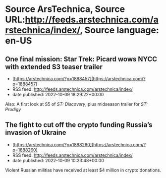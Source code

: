 # Source ArsTechnica, Source URL:http://feeds.arstechnica.com/arstechnica/index/, Source language: en-US

## One final mission: Star Trek: Picard wows NYCC with extended S3 teaser trailer
 - [https://arstechnica.com/?p=1888457](https://arstechnica.com/?p=1888457)
 - RSS feed: http://feeds.arstechnica.com/arstechnica/index/
 - date published: 2022-10-09 18:29:22+00:00

Also: A first look at S5 of <em>ST: Discovery</em>, plus midseason trailer for <em>ST: Prodigy</em>

## The fight to cut off the crypto funding Russia’s invasion of Ukraine
 - [https://arstechnica.com/?p=1888260](https://arstechnica.com/?p=1888260)
 - RSS feed: http://feeds.arstechnica.com/arstechnica/index/
 - date published: 2022-10-09 10:23:48+00:00

Violent Russian militias have received at least $4 million in crypto donations.
